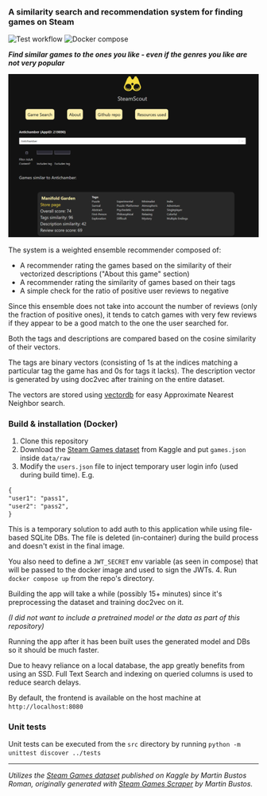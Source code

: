### A similarity search and recommendation system for finding games on Steam
![Test workflow](https://github.com/AdrianKlessa/SteamScout/actions/workflows/test_workflow.yml/badge.svg)
![Docker compose](https://github.com/AdrianKlessa/SteamScout/actions/workflows/build_workflow.yml/badge.svg)

***Find similar games to the ones you like - even if the genres you like are not very popular***

![image](docs/screenshot_new.PNG)

The system is a weighted ensemble recommender composed of:
- A recommender rating the games based on the similarity of their vectorized descriptions ("About this game" section)
- A recommender rating the similarity of games based on their tags
- A simple check for the ratio of positive user reviews to negative

Since this ensemble does not take into account the number of reviews (only the fraction of positive ones), it tends to catch games with very few reviews if they appear to be a good match to the one the user searched for.

Both the tags and descriptions are compared based on the cosine similarity of their vectors. 

The tags are binary vectors (consisting of 1s at the indices matching a particular tag the game has and 0s for tags it lacks). The description vector is generated by using doc2vec after training on the entire dataset.

The vectors are stored using [vectordb](https://github.com/jina-ai/vectordb/) for easy Approximate Nearest Neighbor search.

### Build & installation (Docker)

1. Clone this repository
2. Download the [Steam Games dataset](https://www.kaggle.com/datasets/fronkongames/steam-games-dataset) from Kaggle and put `games.json` inside `data/raw`
3. Modify the `users.json` file to inject temporary user login info (used during build time). E.g.
```
{
"user1": "pass1",
"user2": "pass2",
}
```
This is a temporary solution to add auth to this application while using file-based SQLite DBs. The file is deleted (in-container) during the build process and doesn't exist in the final image.

You also need to define a `JWT_SECRET` env variable (as seen in compose) that will be passed to the docker image and used to sign the JWTs.
4. Run `docker compose up` from the repo's directory.

Building the app will take a while (possibly 15+ minutes) since it's preprocessing the dataset and training doc2vec on it.

*(I did not want to include a pretrained model or the data as part of this repository)*

Running the app after it has been built uses the generated model and DBs so it should be much faster.

Due to heavy reliance on a local database, the app greatly benefits from using an SSD. Full Text Search and indexing on queried columns is used to reduce search delays.

By default, the frontend is available on the host machine at `http://localhost:8080`

### Unit tests

Unit tests can be executed from the `src` directory by running `python -m unittest discover ../tests`

---

*Utilizes the [Steam Games dataset](https://www.kaggle.com/datasets/fronkongames/steam-games-dataset) published on Kaggle by Martin Bustos Roman, originally generated with [Steam Games Scraper](https://github.com/FronkonGames/Steam-Games-Scraper) by Martin Bustos.*
